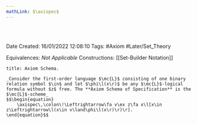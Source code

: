 ```yaml
---
mathLink: $\axispec$
---
```


<br />
<br />

Date Created: 16/01/2022 12:08:10
Tags: #Axiom #Later/Set_Theory

Equivalences: _Not Applicable_
Constructions: [[Set-Builder Notation]]

``` ad-Axiom
title: Axiom Schema.

_Consider the first-order language $\mc{L}$ consisting of one binary relation symbol $\in$ and let $\phi\l(x\r)$ be any $\mc{L}$-logical formula without $z$ free. The **Axiom Schema of Specification** is the $\mc{L}$-scheme_
$$\begin{equation}
    \axispec\,\colon\!\Leftrightarrow\fa v\ex z\fa x\l[x\in z\Leftrightarrow\l(x\in v\land\phi\l(x\r)\r)\r].
\end{equation}$$

```
